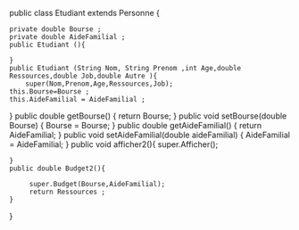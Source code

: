 public class Etudiant extends Personne {
	
	
	private double Bourse ;
	private double AideFamilial ;
	public Etudiant (){
		
	}
	public Etudiant (String Nom, String Prenom ,int Age,double Ressources,double Job,double Autre ){
		super(Nom,Prenom,Age,Ressources,Job);
	this.Bourse=Bourse ;
	this.AideFamilial = AideFamilial ;
}
	public double getBourse() {
		return Bourse;
	}
	public void setBourse(double Bourse) {
		Bourse = Bourse;
	}
	public double getAideFamilial() {
		return AideFamilial;
	}
	public void setAideFamilial(double aideFamilial) {
		AideFamilial = AideFamilial;
	}
	public void afficher2(){
		super.Afficher();
		
	}
	public double Budget2(){
		
		 super.Budget(Bourse,AideFamilial);
		 return Ressources ;
	}
	
	

}

